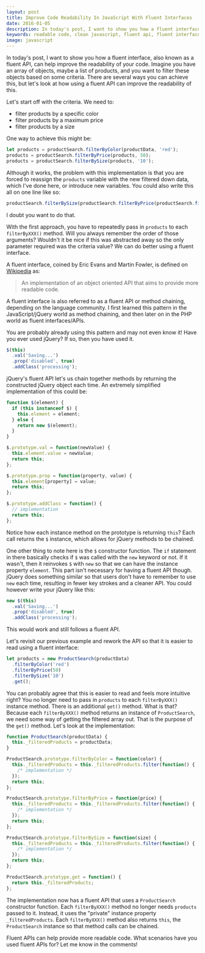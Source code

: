 ```yaml
---
layout: post
title: Improve Code Readability In JavaScript With Fluent Interfaces
date: 2016-01-05
description: In today's post, I want to show you how a fluent interface, also known as a fluent API, can help improve the readability of your code.
keywords: readable code, clean javascript, fluent api, fluent interface, method chaining, design patterns, readable javascript, chain methods, jquery chaining, code readability, clean code
image: javascript
---
```


In today's post, I want to show you how a fluent interface, also known as a fluent API, can help improve the readability of your code. Imagine you have an array of objects, maybe a list of
products, and you want to filter these objects based on some criteria.
There are several ways you can achieve this, but let's look at how using a
fluent API can improve the readability of this.

Let's start off with the criteria. We need to:

* filter products by a specific color
* filter products by a maximum price
* filter products by a size

One way to achieve this might be:

```js
let products = productSearch.filterByColor(productData, 'red');
products = productSearch.filterByPrice(products, 50);
products = productSearch.filterBySize(products, '10');
```

Although it works, the problem with this implementation is that you are forced to reassign the `products` variable with the new filtered down data, which I've done here, or introduce new variables. You could also write this all on one line like so:

```js
productSearch.filterBySize(productSearch.filterByPrice(productSearch.filterByColor(productData, 'red'), 50), '10');
```

I doubt you want to do that.

With the first approach, you have to repeatedly pass in `products` to each
`filterByXXX()` method. Will you always remember the order of those arguments?
Wouldn't it be nice if this was abstracted away so the only parameter required was the criteria value? We can do better using a
fluent interface.

A fluent interface, coined by Eric Evans and Martin Fowler, is defined on [Wikipedia](https://en.wikipedia.org/wiki/Fluent_interface?WT.mc_id=14123-DEV-tuts-article14)
as:

> An implementation of an object oriented API that aims to provide more
readable code.

A fluent interface is also referred to as a fluent API or method chaining,
depending on the language community. I first learned this pattern in the
JavaScript/jQuery world as method chaining, and then later on in the PHP
world as fluent interfaces/APIs.

You are probably already using this pattern and may not even know it! Have you
ever used jQuery? If so, then you have used it.

```js
$(this)
  .val('Saving...')
  .prop('disabled', true)
  .addClass('processing');
```

jQuery's fluent API let's us chain together methods by returning the
constructed jQuery object each time. An extremely simplified implementation of
this could be:

```js
function $(element) {
  if (this instanceof $) {
    this.element = element;
  } else {
    return new $(element);
  }
}

$.prototype.val = function(newValue) {
  this.element.value = newValue;
  return this;
};

$.prototype.prop = function(property, value) {
  this.element[property] = value;
  return this;
};

$.prototype.addClass = function() {
  // implementation
  return this;
};
```

Notice how each instance method on the prototype is returning `this`? Each call
returns the `$` instance, which allows for jQuery methods to be chained.

One other thing to note here is the `$` constructor function. The `if`
statement in there basically checks if `$` was called with the `new` keyword or
not. If it wasn't, then it reinvokes `$` with `new` so that we can have the
instance property `element`. This part isn't necessary for having a fluent API
though. jQuery does something similar so that users don't have to remember to
use `new` each time, resulting in fewer key strokes and a cleaner API. You could however
write your jQuery like this:

```js
new $(this)
  .val('Saving...')
  .prop('disabled', true)
  .addClass('processing');
```

This would work and still follows a fluent API.

Let's revisit our previous example and rework the API so that it is easier to read using a fluent interface:

```js
let products = new ProductSearch(productData)
  .filterByColor('red')
  .filterByPrice(50)
  .filterBySize('10')
  .get();
```

You can probably agree that this is easier to read and feels more intuitive
right? You no longer need to pass in `products` to each `filterByXXX()`
instance method. There is an additional `get()` method. What is that? Because each
`filterByXXX()` method returns an instance of `ProductSearch`, we need some
way of getting the filtered array out. That is the purpose of the `get()` method.
Let's look at the implementation:

```js
function ProductSearch(productData) {
  this._filteredProducts = productData;
}

ProductSearch.prototype.filterByColor = function(color) {
  this._filteredProducts = this._filteredProducts.filter(function() {
    /* implementation */
  });
  return this;
};

ProductSearch.prototype.filterByPrice = function(price) {
  this._filteredProducts = this._filteredProducts.filter(function() {
    /* implementation */
  });
  return this;
};

ProductSearch.prototype.filterBySize = function(size) {
  this._filteredProducts = this._filteredProducts.filter(function() {
    /* implementation */
  });
  return this;
};

ProductSearch.prototype.get = function() {
  return this._filteredProducts;
};
```

The implementation now has a fluent API that uses a `ProductSearch` constructor
function. Each `filterByXXX()` method no longer needs `products` passed to it.
Instead, it uses the "private" instance property `_filteredProducts`. Each
`filterByXXX()` method also returns `this`, the `ProductSearch` instance so
that method calls can be chained.

Fluent APIs can help provide more readable code. What scenarios have you
used fluent APIs for? Let me know in the comments!

